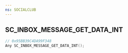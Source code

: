 ```yaml
---
ns: SOCIALCLUB
---
```

## SC_INBOX_MESSAGE_GET_DATA_INT

```c
// 0x95BB39C4DA99F348
Any SC_INBOX_MESSAGE_GET_DATA_INT();
```

